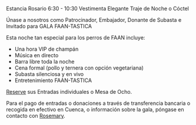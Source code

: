 Estancia Rosario
6:30 - 10:30
Vestimenta Elegante Traje de Noche o Cóctel

Únase a nosotros como Patrocinador, Embajador, Donante de Subasta e Invitado para GALA FAAN-TASTICA

Esta noche tan especial para los perros de FAAN incluye:

- Una hora VIP de champán
- Música en directo
- Barra libre toda la noche
- Cena formal (pollo y ternera con opción vegetariana)
- Subasta silenciosa y en vivo
- Entretenimiento FAAN-TASTICA

[Reserve](https://amicicannis1.ddock.gives/?givingPageId=e2d53e73-039f-4b81-acf7-5632a0c753e4) sus Entradas individuales o Mesa de Ocho.

Para el pago de entradas o donaciones a través de transferencia bancaria o recogida en efectivo en Cuenca, o información sobre la gala, póngase en contacto con [Rosemary](mail-link).